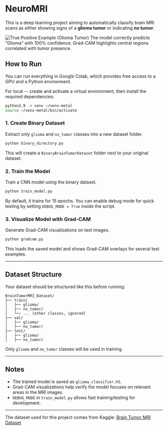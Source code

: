 # NeuroMRI

This is a deep learning project aiming to automatically classify brain MRI scans as either showing signs of a **glioma tumor** or indicating **no tumor**. 


![True Positive Example (Glioma Tumor)](/Users/jamieannemortel/Desktop/Neuro-MRI/TN_GRADCAM.webp)
The model correctly predicts “Glioma” with 100% confidence. Grad-CAM highlights central regions correlated with tumor presence.


## How to Run

You can run everything in Google Colab, which provides free access to a GPU and a Python environment.

For local -- create and activate a virtual environment, then install the required dependencies:

```bash
python3.9 -m venv ~/venv-metal
source ~/venv-metal/bin/activate 
```

### 1. **Create Binary Dataset**

Extract only `glioma` and `no_tumor` classes into a new dataset folder.

```bash
python binary_directory.py
```

This will create a `BinaryBrainTumorDataset` folder next to your original dataset.

### 2. **Train the Model**

Train a CNN model using the binary dataset.

```bash
python train_model.py
```

By default, it trains for 15 epochs. You can enable debug mode for quick testing by setting `DEBUG_MODE = True` inside the script.

### 3. **Visualize Model with Grad-CAM**

Generate Grad-CAM visualizations on test images.

```bash
python gradcam.py
```

This loads the saved model and shows Grad-CAM overlays for several test examples.

---

## Dataset Structure

Your dataset should be structured like this before running:

```
BrainTumorMRI_Dataset/
├── train/
│   ├── glioma/
│   ├── no_tumor/
│   └── ... (other classes, ignored)
├── val/
│   ├── glioma/
│   ├── no_tumor/
├── test/
│   ├── glioma/
│   ├── no_tumor/
```

Only `glioma` and `no_tumor` classes will be used in training.

---

## Notes

* The trained model is saved as `glioma_classifier.h5`.
* Grad-CAM visualizations help verify the model focuses on relevant areas in the MRI images.
* `DEBUG_MODE` in `train_model.py` allows fast training/testing for development.

---
The dataset used for this project comes from Kaggle:
[Brain Tumor MRI Dataset](https://www.kaggle.com/datasets/masoudnickparvar/brain-tumor-mri-dataset)

